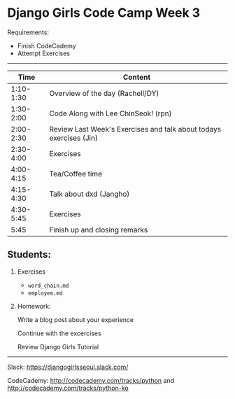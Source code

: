 # Django Girls Code Camp Week 3

Requirements:

- Finish CodeCademy
- Attempt Exercises

---

| Time  | Content |
| ------------- | ------------- |
| 1:10-1:30  | Overview of the day (Rachell/DY)  |
| 1:30-2:00  | Code Along with Lee ChinSeok! (rpn)  |
| 2:00-2:30  | Review Last Week's Exercises and talk about todays exercises (Jin)  |
| 2:30-4:00  | Exercises  |
| 4:00-4:15  | Tea/Coffee time  |
| 4:15-4:30  | Talk about dxd (Jangho)  |
| 4:30-5:45  | Exercises  |
| 5:45  | Finish up and closing remarks  |

Students:
---

1. Exercises

    - `word_chain.md`
    - `employee.md`

2. Homework:

    Write a blog post about your experience

    Continue with the excercises

    Review Django Girls Tutorial

---

Slack: https://djangogirlsseoul.slack.com/ 

CodeCademy: http://codecademy.com/tracks/python and http://codecademy.com/tracks/python-ko

